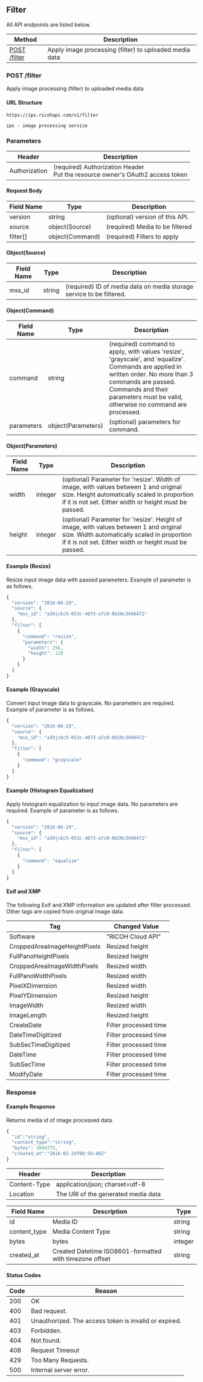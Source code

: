 ## Filter

All API endpoints are listed below.

| Method | Description |
|--------|-------------|
| [POST  /filter](#PostFilter) | Apply image processing (filter) to uploaded media data |

<a name="PostFilter"></a>
### POST /filter

Apply image processing (filter) to uploaded media data

#### URL Structure

```
https://ips.ricohapi.com/v1/filter

ips - image processing service
```

### Parameters

|Header | Description |
|----|----|
| Authorization | (required) Authorization Header<br>Put the resource owner's OAuth2 access token |

#### Request Body

|Field Name|Type|Description|
|----|----|----|
|version|string|(optional) version of this API.|
|source|object(Source)|(required) Media to be filtered |
|filter[]|object(Command)|(required) Filters to apply |

#### Object(Source)

|Field Name|Type|Description|
|----|----|----|
|mss_id|string|(required) ID of media data on media storage service to be filtered. |

#### Object(Command)

|Field Name|Type|Description|
|----|----|----|
|command|string|(required) command to apply, with values 'resize', 'grayscale', and 'equalize'. Commands are applied in written order. No more than 3 commands are passed. Commands and their parameters must be valid, otherwise no command are processed.|
|parameters|object(Parameters)|(optional) parameters for command.|

#### Object(Parameters)

|Field Name|Type|Description|
|----|----|----|
|width|integer|(optional) Parameter for 'resize'. Width of image, with values between 1 and original size. Height automatically scaled in proportion if it is not set. Either width or height must be passed.|
|height|integer|(optional) Parameter for 'resize'. Height of image, with values between 1 and original size. Width automatically scaled in proportion if it is not set. Either width or height must be passed.|

#### Example (Resize)

Resize input image data with passed parameters.
Example of parameter is as follows.

```JavaScript
{
  "version": "2016-06-29",
  "source": {
    "mss_id": "a39jcbc5-053c-4873-a7c0-0b20c3948472"
  },
  "filter": [
    {
      "command": "resize",
      "parameters": {
        "width": 256,
        "height": 128
      }
    }
  ]
}
```

#### Example (Grayscale)

Convert input image data to grayscale. No parameters are required.
Example of parameter is as follows.

```JavaScript
{
  "version": "2016-06-29",
  "source": {
    "mss_id": "a39jcbc5-053c-4873-a7c0-0b20c3948472"
  },
  "filter": [
    {
      "command": "grayscale"
    }
  ]
}
```

#### Example (Histogram Equalization)

Apply histogram equalization to input image data. No parameters are required.
Example of parameter is as follows.

```JavaScript
{
  "version": "2016-06-29",
  "source": {
    "mss_id": "a39jcbc5-053c-4873-a7c0-0b20c3948472"
  },
  "filter": [
    {
      "command": "equalize"
    }
  ]
}
```

#### Exif and XMP

The following Exif and XMP information are updated after filter processed. Other tags are copied from original image data.

|Tag|Changed Value|
|----|----|
|Software|"RICOH Cloud API"|
|CroppedAreaImageHeightPixels|Resized height|
|FullPanoHeightPixels|Resized height|
|CroppedAreaImageWidthPixels|Resized width|
|FullPanoWidthPixels|Resized width|
|PixelXDimension|Resized width|
|PixelYDimension|Resized height|
|ImageWidth|Resized width|
|ImageLength|Resized height|
|CreateDate|Filter processed time|
|DateTimeDigitized|Filter processed time|
|SubSecTimeDigitized|Filter processed time|
|DateTime|Filter processed time|
|SubSecTime|Filter processed time|
|ModifyDate|Filter processed time|

### Response

#### Example Response

Returns media id of image processed data.

```JavaScript
{
  "id":"string",
  "content_type":"string",
  "bytes": 3944775,
  "created_at":"2016-02-24T00:56:46Z"
}
```

|Header|Description|
|---|---|
|Content-Type|application/json; charset=utf-8|
|Location|The URI of the generated media data|

|Field Name|Description|Type|
|----|----|----|
|id|Media ID|string|
|content_type|Media Content Type|string|
|bytes|bytes|integer|
|created_at|Created Datetime ISO8601-formatted with timezone offset|string|

#### Status Codes

| Code | Reason |
|----|----|
| 200 | OK |
| 400 | Bad request. |
| 401 | Unauthorized. The access token is invalid or expired. |
| 403 | Forbidden. |
| 404 | Not found. |
| 408 | Request Timeout |
| 429 | Too Many Requests. |
| 500 | Internal server error. |
